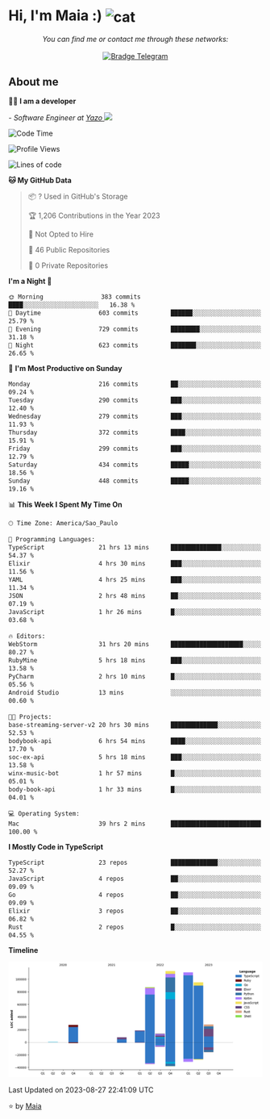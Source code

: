 <h1 align="left">Hi, I'm Maia :) 
<img src="https://emojis.slackmojis.com/emojis/images/1643509834/36299/black-cat.gif?1643509834" width="50" height="60" align="center"  alt="cat"/>
</h1>

<p align="center">
    <i>You can find me or contact me through these networks:</i>
    <br/><br/>
    <a href="https://t.me/mrootx" target="_blank">
        <img src="https://img.shields.io/badge/-Telegram-2CA5E0?logo=telegram&style=flat&logoColor=white" alt="Bradge Telegram" />
    </a>
</p>

## About me

:technologist: <strong>I am a developer</strong> <br>

<p><em> - Software Engineer at <a href="[https://pdasolucoes.com.br](https://yazo.com.br/)">Yazo
</a><img src="https://media.giphy.com/media/WUlplcMpOCEmTGBtBW/giphy.gif" width="30"> 
</em></p>

<!--START_SECTION:waka-->
![Code Time](http://img.shields.io/badge/Code%20Time-3%2C113%20hrs%2023%20mins-blue)

![Profile Views](http://img.shields.io/badge/Profile%20Views-533-blue)

![Lines of code](https://img.shields.io/badge/From%20Hello%20World%20I%27ve%20Written-502.1%20thousand%20lines%20of%20code-blue)

**🐱 My GitHub Data** 

> 📦 ? Used in GitHub's Storage 
 > 
> 🏆 1,206 Contributions in the Year 2023
 > 
> 🚫 Not Opted to Hire
 > 
> 📜 46 Public Repositories 
 > 
> 🔑 0 Private Repositories 
 > 
**I'm a Night 🦉** 

```text
🌞 Morning                383 commits         ████░░░░░░░░░░░░░░░░░░░░░   16.38 % 
🌆 Daytime                603 commits         ██████░░░░░░░░░░░░░░░░░░░   25.79 % 
🌃 Evening                729 commits         ████████░░░░░░░░░░░░░░░░░   31.18 % 
🌙 Night                  623 commits         ███████░░░░░░░░░░░░░░░░░░   26.65 % 
```
📅 **I'm Most Productive on Sunday** 

```text
Monday                   216 commits         ██░░░░░░░░░░░░░░░░░░░░░░░   09.24 % 
Tuesday                  290 commits         ███░░░░░░░░░░░░░░░░░░░░░░   12.40 % 
Wednesday                279 commits         ███░░░░░░░░░░░░░░░░░░░░░░   11.93 % 
Thursday                 372 commits         ████░░░░░░░░░░░░░░░░░░░░░   15.91 % 
Friday                   299 commits         ███░░░░░░░░░░░░░░░░░░░░░░   12.79 % 
Saturday                 434 commits         █████░░░░░░░░░░░░░░░░░░░░   18.56 % 
Sunday                   448 commits         █████░░░░░░░░░░░░░░░░░░░░   19.16 % 
```


📊 **This Week I Spent My Time On** 

```text
🕑︎ Time Zone: America/Sao_Paulo

💬 Programming Languages: 
TypeScript               21 hrs 13 mins      ██████████████░░░░░░░░░░░   54.37 % 
Elixir                   4 hrs 30 mins       ███░░░░░░░░░░░░░░░░░░░░░░   11.56 % 
YAML                     4 hrs 25 mins       ███░░░░░░░░░░░░░░░░░░░░░░   11.34 % 
JSON                     2 hrs 48 mins       ██░░░░░░░░░░░░░░░░░░░░░░░   07.19 % 
JavaScript               1 hr 26 mins        █░░░░░░░░░░░░░░░░░░░░░░░░   03.68 % 

🔥 Editors: 
WebStorm                 31 hrs 20 mins      ████████████████████░░░░░   80.27 % 
RubyMine                 5 hrs 18 mins       ███░░░░░░░░░░░░░░░░░░░░░░   13.58 % 
PyCharm                  2 hrs 10 mins       █░░░░░░░░░░░░░░░░░░░░░░░░   05.56 % 
Android Studio           13 mins             ░░░░░░░░░░░░░░░░░░░░░░░░░   00.60 % 

🐱‍💻 Projects: 
base-streaming-server-v2 20 hrs 30 mins      █████████████░░░░░░░░░░░░   52.53 % 
bodybook-api             6 hrs 54 mins       ████░░░░░░░░░░░░░░░░░░░░░   17.70 % 
soc-ex-api               5 hrs 18 mins       ███░░░░░░░░░░░░░░░░░░░░░░   13.58 % 
winx-music-bot           1 hr 57 mins        █░░░░░░░░░░░░░░░░░░░░░░░░   05.01 % 
body-book-api            1 hr 33 mins        █░░░░░░░░░░░░░░░░░░░░░░░░   04.01 % 

💻 Operating System: 
Mac                      39 hrs 2 mins       █████████████████████████   100.00 % 
```

**I Mostly Code in TypeScript** 

```text
TypeScript               23 repos            █████████████░░░░░░░░░░░░   52.27 % 
JavaScript               4 repos             ██░░░░░░░░░░░░░░░░░░░░░░░   09.09 % 
Go                       4 repos             ██░░░░░░░░░░░░░░░░░░░░░░░   09.09 % 
Elixir                   3 repos             ██░░░░░░░░░░░░░░░░░░░░░░░   06.82 % 
Rust                     2 repos             █░░░░░░░░░░░░░░░░░░░░░░░░   04.55 % 
```



**Timeline**

![Lines of Code chart](https://raw.githubusercontent.com/gabrielmaialva33/gabrielmaialva33/master/assets/bar_graph.png)


 Last Updated on 2023-08-27 22:41:09 UTC
<!--END_SECTION:waka-->

⭐️ by [Maia](https://github.com/gabrielmaialva33/)


